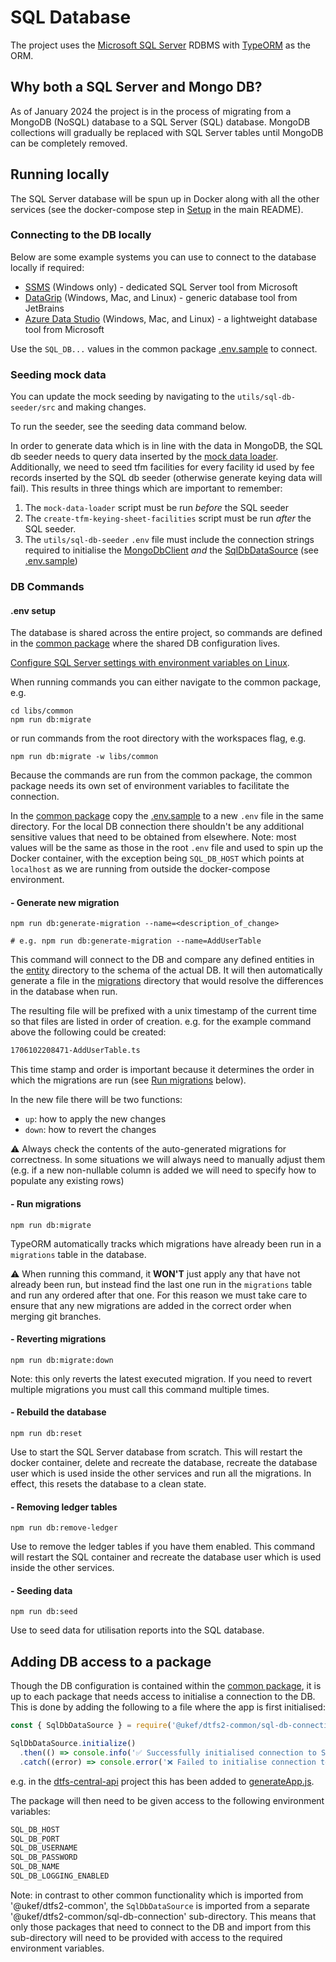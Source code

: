 # SQL Database

The project uses the [Microsoft SQL Server](https://learn.microsoft.com/en-gb/sql/sql-server)
RDBMS with [TypeORM](https://typeorm.io/) as the ORM.

## Why both a SQL Server and Mongo DB?

As of January 2024 the project is in the process of migrating from a MongoDB
(NoSQL) database to a SQL Server (SQL) database. MongoDB collections will
gradually be replaced with SQL Server tables until MongoDB can be completely
removed.

## Running locally

The SQL Server database will be spun up in Docker along with all the other
services (see the docker-compose step in [Setup](../README.md#setup-gear) in the
main README).

### Connecting to the DB locally

Below are some example systems you can use to connect to the database locally if
required:

- [SSMS](https://learn.microsoft.com/en-gb/sql/ssms) (Windows only) - dedicated
  SQL Server tool from Microsoft
- [DataGrip](https://www.jetbrains.com/datagrip/) (Windows, Mac, and Linux) -
  generic database tool from JetBrains
- [Azure Data Studio](https://learn.microsoft.com/en-us/azure-data-studio/download-azure-data-studio?tabs=win-install%2Cwin-user-install%2Credhat-install%2Cwindows-uninstall%2Credhat-uninstall)
  (Windows, Mac, and Linux) - a lightweight database tool from Microsoft

Use the `SQL_DB...` values in the common package [.env.sample](../libs/common/.env.sample)
to connect.

### Seeding mock data

You can update the mock seeding by navigating to the `utils/sql-db-seeder/src`
and making changes.

To run the seeder, see the seeding data command below.

In order to generate data which is in line with the data in MongoDB, the SQL db
seeder needs to query data inserted by the [mock data loader](../utils/mock-data-loader/).
Additionally, we need to seed tfm facilities for every facility id used by fee
records inserted by the SQL db seeder (otherwise generate keying data will
fail). This results in three things which are important to remember:

1. The `mock-data-loader` script must be run _before_ the SQL seeder
2. The `create-tfm-keying-sheet-facilities` script must be run _after_ the SQL
   seeder.
3. The `utils/sql-db-seeder` `.env` file must include the connection strings
   required to initialise the [MongoDbClient](../libs/common/src/mongo-db-client/index.ts)
   _and_ the [SqlDbDataSource](../libs/common/src/sql-db-connection/data-source.ts)
   (see [.env.sample](../utils/sql-db-seeder/.env.sample))

### DB Commands

#### .env setup

The database is shared across the entire project, so commands are defined in the
[common package](../libs/common) where the shared DB configuration lives.

[Configure SQL Server settings with environment variables on Linux](https://learn.microsoft.com/en-gb/sql/linux/sql-server-linux-configure-environment-variables?view=sql-server-ver16).

When running commands you can either navigate to the common package, e.g.

```shell
cd libs/common
npm run db:migrate
```

or run commands from the root directory with the workspaces flag, e.g.

```shell
npm run db:migrate -w libs/common
```

Because the commands are run from the common package, the common package needs
its own set of environment variables to facilitate the connection.

In the [common package](../libs/common) copy the [.env.sample](../libs/common/.env.sample)
to a new `.env` file in the same directory. For the local DB connection there
shouldn't be any additional sensitive values that need to be obtained from
elsewhere. Note: most values will be the same as those in the root `.env` file
and used to spin up the Docker container, with the exception being `SQL_DB_HOST`
which points at `localhost` as we are running from outside the docker-compose
environment.

#### - Generate new migration

```shell
npm run db:generate-migration --name=<description_of_change>

# e.g. npm run db:generate-migration --name=AddUserTable
```

This command will connect to the DB and compare any defined entities in the
[entity](../libs/common/src/sql-db-entity) directory to the schema of the actual
DB. It will then automatically generate a file in the
[migrations](../libs/common/src/sql-db-connection/migrations) directory that
would resolve the differences in the database when run.

The resulting file will be prefixed with a unix timestamp of the current time so
that files are listed in order of creation. e.g. for the example command above
the following could be created:

```txt
1706102208471-AddUserTable.ts
```

This time stamp and order is important because it determines the order in which
the migrations are run (see [Run migrations](#--run-migrations) below).

In the new file there will be two functions:

- `up`: how to apply the new changes
- `down`: how to revert the changes

⚠️ Always check the contents of the auto-generated migrations for correctness.
In some situations we will always need to manually adjust them (e.g. if a new
non-nullable column is added we will need to specify how to populate any
existing rows)

#### - Run migrations

```shell
npm run db:migrate
```

TypeORM automatically tracks which migrations have already been run in a
`migrations` table in the database.

⚠️ When running this command, it **WON'T** just apply any that have not already
been run, but instead find the last one run in the `migrations` table and run
any ordered after that one. For this reason we must take care to ensure that any
new migrations are added in the correct order when merging git branches.

#### - Reverting migrations

```shell
npm run db:migrate:down
```

Note: this only reverts the latest executed migration. If you need to revert
multiple migrations you must call this command multiple times.

#### - Rebuild the database

```shell
npm run db:reset
```

Use to start the SQL Server database from scratch. This will restart the docker
container, delete and recreate the database, recreate the database user which is
used inside the other services and run all the migrations. In effect, this
resets the database to a clean state.

#### - Removing ledger tables

```shell
npm run db:remove-ledger
```

Use to remove the ledger tables if you have them enabled. This command will
restart the SQL container and recreate the database user which is used inside
the other services.

#### - Seeding data

```shell
npm run db:seed
```

Use to seed data for utilisation reports into the SQL database.

## Adding DB access to a package

Though the DB configuration is contained within the [common package](../libs/common),
it is up to each package that needs access to initialise a connection to the DB.
This is done by adding the following to a file where the app is first
initialised:

```typescript
const { SqlDbDataSource } = require('@ukef/dtfs2-common/sql-db-connection');

SqlDbDataSource.initialize()
  .then(() => console.info('✅ Successfully initialised connection to SQL database'))
  .catch((error) => console.error('❌ Failed to initialise connection to SQL database %o', error));
```

e.g. in the [dtfs-central-api](../dtfs-central-api) project this has been added
to [generateApp.js](../dtfs-central-api/server/generateApp.js).

The package will then need to be given access to the following environment
variables:

```txt
SQL_DB_HOST
SQL_DB_PORT
SQL_DB_USERNAME
SQL_DB_PASSWORD
SQL_DB_NAME
SQL_DB_LOGGING_ENABLED
```

Note: in contrast to other common functionality which is imported from
'@ukef/dtfs2-common', the `SqlDbDataSource` is imported from a separate
'@ukef/dtfs2-common/sql-db-connection' sub-directory. This means that only
those packages that need to connect to the DB and import from this sub-directory
will need to be provided with access to the required environment variables.

[//]: # 'TODO FN-1859 - add details on how to use repos with `extend` and use of Data Mapper pattern'
